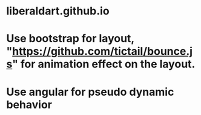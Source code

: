 # liberaldart.github.io
# Use bootstrap for layout, "https://github.com/tictail/bounce.js" for animation effect on the layout.
# Use angular for pseudo dynamic behavior
